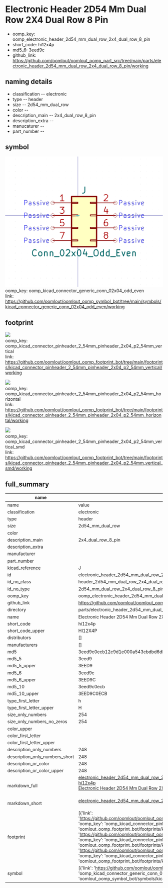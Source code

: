 # Electronic Header 2D54 Mm Dual Row 2X4 Dual Row 8 Pin

  
* oomp_key: oomp_electronic_header_2d54_mm_dual_row_2x4_dual_row_8_pin 
* short_code: hi12x4p
* md5_6: 3eed9c  
* github_link: https://github.com/oomlout/oomlout_oomp_part_src/tree/main/parts/electronic_header_2d54_mm_dual_row_2x4_dual_row_8_pin/working  
## naming details
* classification -- electronic
* type -- header
* size -- 2d54_mm_dual_row
* color -- 
* description_main -- 2x4_dual_row_8_pin
* description_extra -- 
* manucaturer -- 
* part_number -- 



## symbol

![](symbol/0/working/working_600.png)  
oomp_key: oomp_kicad_connector_generic_conn_02x04_odd_even  
link: https://github.com/oomlout/oomlout_oomp_symbol_bot/tree/main/symbols/kicad_connector_generic_conn_02x04_odd_even/working  

## footprint

![](footprint/0/working/working_600.png)  
oomp_key: oomp_kicad_connector_pinheader_2_54mm_pinheader_2x04_p2_54mm_vertical  
link: https://github.com/oomlout/oomlout_oomp_footprint_bot/tree/main/footprints/kicad_connector_pinheader_2_54mm_pinheader_2x04_p2_54mm_vertical/working  

![](footprint/0/working/working_600.png)  
oomp_key: oomp_kicad_connector_pinheader_2_54mm_pinheader_2x04_p2_54mm_horizontal  
link: https://github.com/oomlout/oomlout_oomp_footprint_bot/tree/main/footprints/kicad_connector_pinheader_2_54mm_pinheader_2x04_p2_54mm_horizontal/working  

![](footprint/0/working/working_600.png)  
oomp_key: oomp_kicad_connector_pinheader_2_54mm_pinheader_2x04_p2_54mm_vertical_smd  
link: https://github.com/oomlout/oomlout_oomp_footprint_bot/tree/main/footprints/kicad_connector_pinheader_2_54mm_pinheader_2x04_p2_54mm_vertical_smd/working  

## full_summary
| name | value | 
| --- | --- | 
| name | value | 
| classification | electronic | 
| type | header | 
| size | 2d54_mm_dual_row | 
| color |  | 
| description_main | 2x4_dual_row_8_pin | 
| description_extra |  | 
| manufacturer |  | 
| part_number |  | 
| kicad_reference | J | 
| id | electronic_header_2d54_mm_dual_row_2x4_dual_row_8_pin | 
| id_no_class | header_2d54_mm_dual_row_2x4_dual_row_8_pin | 
| id_no_type | 2d54_mm_dual_row_2x4_dual_row_8_pin | 
| oomp_key | oomp_electronic_header_2d54_mm_dual_row_2x4_dual_row_8_pin | 
| github_link | https://github.com/oomlout/oomlout_oomp_part_src/tree/main/parts/electronic_header_2d54_mm_dual_row_2x4_dual_row_8_pin/working | 
| directory | parts/electronic_header_2d54_mm_dual_row_2x4_dual_row_8_pin | 
| name | Electronic Header 2D54 Mm Dual Row 2X4 Dual Row 8 Pin | 
| short_code | hi12x4p | 
| short_code_upper | HI12X4P | 
| distributors | [] | 
| manufacturers | [] | 
| md5 | 3eed9c0ecb12c9d1e000a543cbdbd6db | 
| md5_5 | 3eed9 | 
| md5_5_upper | 3EED9 | 
| md5_6 | 3eed9c | 
| md5_6_upper | 3EED9C | 
| md5_10 | 3eed9c0ecb | 
| md5_10_upper | 3EED9C0ECB | 
| type_first_letter | h | 
| type_first_letter_upper | H | 
| size_only_numbers | 254 | 
| size_only_numbers_no_zeros | 254 | 
| color_upper |  | 
| color_first_letter |  | 
| color_first_letter_upper |  | 
| description_only_numbers | 248 | 
| description_only_numbers_short | 248 | 
| description_or_color | 248 | 
| description_or_color_upper | 248 | 
| markdown_full | [electronic_header_2d54_mm_dual_row_2x4_dual_row_8_pin](https://github.com/oomlout/oomlout_oomp_part_src/tree/main/parts/electronic_header_2d54_mm_dual_row_2x4_dual_row_8_pin/working)<br>[hi12x4p](https://github.com/oomlout/oomlout_oomp_part_src/tree/main/parts/electronic_header_2d54_mm_dual_row_2x4_dual_row_8_pin/working)<br>[Electronic Header 2D54 Mm Dual Row 2X4 Dual Row 8 Pin](https://github.com/oomlout/oomlout_oomp_part_src/tree/main/parts/electronic_header_2d54_mm_dual_row_2x4_dual_row_8_pin/working)<br><br> | 
| markdown_short | [electronic_header_2d54_mm_dual_row_2x4_dual_row_8_pin](https://github.com/oomlout/oomlout_oomp_part_src/tree/main/parts/electronic_header_2d54_mm_dual_row_2x4_dual_row_8_pin/working)<br><br> | 
| footprint | [{'link': 'https://github.com/oomlout/oomlout_oomp_footprint_bot/tree/main/foootprntss/kicad_connector_pinheader_2_54mm_pinheader_2x04_p2_54mm_vertical', 'oomp_key': 'oomp_kicad_connector_pinheader_2_54mm_pinheader_2x04_p2_54mm_vertical', 'directory': 'oomlout_oomp_footprint_bot/footprints/kicad_connector_pinheader_2_54mm_pinheader_2x04_p2_54mm_vertical//working/working.kicad_mod'}, {'link': 'https://github.com/oomlout/oomlout_oomp_footprint_bot/tree/main/foootprntss/kicad_connector_pinheader_2_54mm_pinheader_2x04_p2_54mm_horizontal', 'oomp_key': 'oomp_kicad_connector_pinheader_2_54mm_pinheader_2x04_p2_54mm_horizontal', 'directory': 'oomlout_oomp_footprint_bot/footprints/kicad_connector_pinheader_2_54mm_pinheader_2x04_p2_54mm_horizontal//working/working.kicad_mod'}, {'link': 'https://github.com/oomlout/oomlout_oomp_footprint_bot/tree/main/foootprntss/kicad_connector_pinheader_2_54mm_pinheader_2x04_p2_54mm_vertical_smd', 'oomp_key': 'oomp_kicad_connector_pinheader_2_54mm_pinheader_2x04_p2_54mm_vertical_smd', 'directory': 'oomlout_oomp_footprint_bot/footprints/kicad_connector_pinheader_2_54mm_pinheader_2x04_p2_54mm_vertical_smd//working/working.kicad_mod'}] | 
| symbol | [{'link': 'https://github.com/oomlout/oomlout_oomp_symbol_bot/tree/main/symbols/kicad_connector_generic_conn_02x04_odd_even', 'oomp_key': 'oomp_kicad_connector_generic_conn_02x04_odd_even', 'directory': 'oomlout_oomp_symbol_bot/symbols/kicad_connector_generic_conn_02x04_odd_even//working/working.kicad_sym'}] | 
